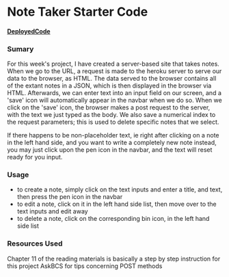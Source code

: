 # Note Taker Starter Code

#### [DeployedCode](https://peaceful-hollows-59652.herokuapp.com/) 

### Sumary

For this week's project, I have created a server-based site that takes notes. When we go to the URL, a request is made to the heroku server to serve our data to the browser, as HTML. The data served to the browser contains all of the extant notes in a JSON, which is then displayed in the browser via HTML. Afterwards, we can enter text into an input field on our screen, and a 'save' icon will automatically appear in the navbar when we do so. When we click on the 'save' icon, the browser makes a post request to the server, with the text we just typed as the body. We also save a numerical index to the request parameters; this is used to delete specific notes that we select.

If there happens to be non-placeholder text, ie right after clicking on a note in the left hand side, and you want to write a completely new note instead, you may just click upon the
pen icon in the navbar, and the text will reset ready for you input.

### Usage
- to create a note, simply click on the text inputs and enter a title, and text, then press the pen icon in the navbar
- to edit a note, click on it in the left hand side list, then move over to the text inputs and edit away
- to delete a note, click on the corresponding bin icon, in the left hand side list

### Resources Used
Chapter 11 of the reading materials is basically a step by step instruction for this project
AskBCS for tips concerning POST methods

